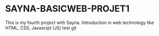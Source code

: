 # SAYNA-BASICWEB-PROJET1
This is my fourth project with Sayna. Introduction in web technology like HTML, CSS, Javascipt (JS)
test git
